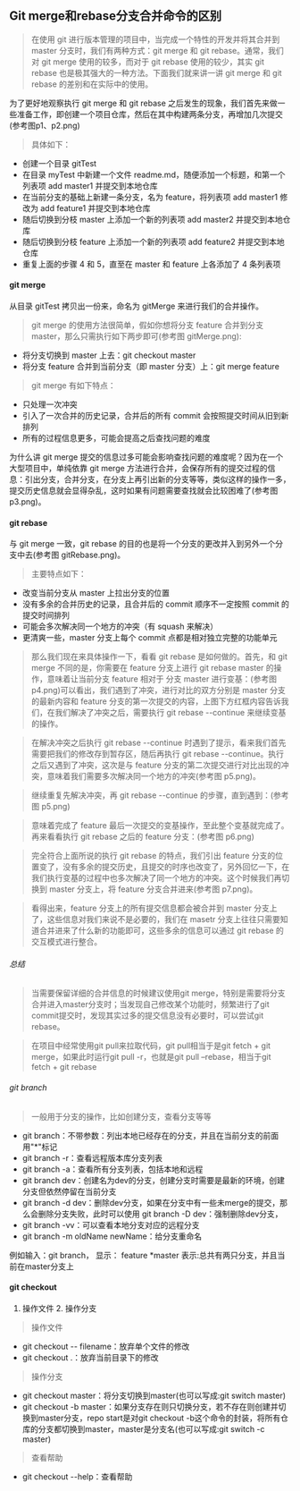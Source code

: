## Git merge和rebase分支合并命令的区别
> 在使用 git 进行版本管理的项目中，当完成一个特性的开发并将其合并到 master 分支时，我们有两种方式：git merge 和 git rebase。通常，我们对 git merge 使用的较多，而对于 git rebase 使用的较少，其实 git rebase 也是极其强大的一种方法。下面我们就来讲一讲 git merge 和 git rebase 的差别和在实际中的使用。

为了更好地观察执行 git merge 和 git rebase 之后发生的现象，我们首先来做一些准备工作，即创建一个项目仓库，然后在其中构建两条分支，再增加几次提交(参考图p1、p2.png)
> 具体如下：
- 创建一个目录 gitTest
- 在目录 myTest 中新建一个文件 readme.md，随便添加一个标题，和第一个列表项 add master1 并提交到本地仓库
- 在当前分支的基础上新建一条分支，名为 feature，将列表项 add master1 修改为 add feature1 并提交到本地仓库
- 随后切换到分枝 master 上添加一个新的列表项 add master2 并提交到本地仓库
- 随后切换到分枝 feature 上添加一个新的列表项 add feature2 并提交到本地仓库
- 重复上面的步骤 4 和 5，直至在 master 和 feature 上各添加了 4 条列表项


#### git merge
从目录 gitTest 拷贝出一份来，命名为 gitMerge 来进行我们的合并操作。

> git merge 的使用方法很简单，假如你想将分支 feature 合并到分支 master，那么只需执行如下两步即可(参考图 gitMerge.png):
- 将分支切换到 master 上去：git checkout master
- 将分支 feature 合并到当前分支（即 master 分支）上：git merge feature

> git merge 有如下特点：
- 只处理一次冲突
- 引入了一次合并的历史记录，合并后的所有 commit 会按照提交时间从旧到新排列
- 所有的过程信息更多，可能会提高之后查找问题的难度

为什么讲 git merge 提交的信息过多可能会影响查找问题的难度呢？因为在一个大型项目中，单纯依靠 git merge 方法进行合并，会保存所有的提交过程的信息：引出分支，合并分支，在分支上再引出新的分支等等，类似这样的操作一多，提交历史信息就会显得杂乱，这时如果有问题需要查找就会比较困难了(参考图 p3.png)。


#### git rebase
与 git merge 一致，git rebase 的目的也是将一个分支的更改并入到另外一个分支中去(参考图 gitRebase.png)。

> 主要特点如下：
- 改变当前分支从 master 上拉出分支的位置
- 没有多余的合并历史的记录，且合并后的 commit 顺序不一定按照 commit 的提交时间排列
- 可能会多次解决同一个地方的冲突（有 squash 来解决）
- 更清爽一些，master 分支上每个 commit 点都是相对独立完整的功能单元

> 那么我们现在来具体操作一下，看看 git rebase 是如何做的。首先，和 git merge 不同的是，你需要在 feature 分支上进行 git rebase master 的操作，意味着让当前分支 feature 相对于 分支 master 进行变基：(参考图 p4.png)可以看出，我们遇到了冲突，进行对比的双方分别是 master 分支的最新内容和 feature 分支的第一次提交的内容，上图下方红框内容告诉我们，在我们解决了冲突之后，需要执行 git rebase --continue 来继续变基的操作。

> 在解决冲突之后执行 git rebase --continue 时遇到了提示，看来我们首先需要把我们的修改存到暂存区，随后再执行 git rebase --continue。执行之后又遇到了冲突，这次是与 feature 分支的第二次提交进行对比出现的冲突，意味着我们需要多次解决同一个地方的冲突(参考图 p5.png)。

> 继续重复先解决冲突，再 git rebase --continue 的步骤，直到遇到：(参考图 p5.png)

> 意味着完成了 feature 最后一次提交的变基操作，至此整个变基就完成了。再来看看执行 git rebase 之后的 feature 分支：(参考图 p6.png)

> 完全符合上面所说的执行 git rebase 的特点，我们引出 feature 分支的位置变了，没有多余的提交历史，且提交的时序也改变了，另外回忆一下，在我们执行变基的过程中也多次解决了同一个地方的冲突。这个时候我们再切换到 master 分支上，将 feature 分支合并进来(参考图 p7.png)。

> 看得出来，feature 分支上的所有提交信息都会被合并到 master 分支上了，这些信息对我们来说不是必要的，我们在 masetr 分支上往往只需要知道合并进来了什么新的功能即可，这些多余的信息可以通过 git rebase 的交互模式进行整合。

###### 总结
> 当需要保留详细的合并信息的时候建议使用git merge，特别是需要将分支合并进入master分支时；当发现自己修改某个功能时，频繁进行了git commit提交时，发现其实过多的提交信息没有必要时，可以尝试git rebase。

> 在项目中经常使用git pull来拉取代码，git pull相当于是git fetch + git merge，如果此时运行git pull -r，也就是git pull –rebase，相当于git fetch + git rebase

###### git branch
> 一般用于分支的操作，比如创建分支，查看分支等等
- git branch：不带参数：列出本地已经存在的分支，并且在当前分支的前面用"*"标记
- git branch -r：查看远程版本库分支列表
- git branch -a：查看所有分支列表，包括本地和远程
- git branch dev：创建名为dev的分支，创建分支时需要是最新的环境，创建分支但依然停留在当前分支
- git branch -d dev：删除dev分支，如果在分支中有一些未merge的提交，那么会删除分支失败，此时可以使用 git branch -D dev：强制删除dev分支，
- git branch -vv：可以查看本地分支对应的远程分支
- git branch -m oldName newName：给分支重命名

例如输入：git branch，
显示：   feature
        *master
表示:总共有两只分支，并且当前在master分支上


#### git checkout
1. 操作文件  2. 操作分支

> 操作文件
- git checkout -- filename：放弃单个文件的修改
- git checkout .：放弃当前目录下的修改

> 操作分支
- git checkout master：将分支切换到master(也可以写成:git switch master)
- git checkout -b master：如果分支存在则只切换分支，若不存在则创建并切换到master分支，repo start是对git checkout -b这个命令的封装，将所有仓库的分支都切换到master，master是分支名(也可以写成:git switch -c master)

>  查看帮助
- git checkout --help：查看帮助